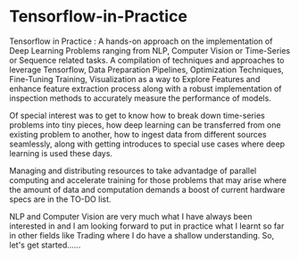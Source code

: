 # Tensorflow-in-Practice
Tensorflow in Practice : A hands-on approach on the implementation of Deep Learning Problems ranging from NLP, Computer Vision or Time-Series or Sequence related tasks. A compilation of techniques and approaches to leverage Tensorflow, Data Preparation Pipelines, Optimization Techniques, Fine-Tuning Training, Visualization as a way to Explore Features and enhance feature extraction process along with a robust implementation of inspection methods to accurately measure the performance of models. 

Of special interest was to get to know how to break down time-series problems into tiny pieces, how deep learning can be transferred from one existing problem to another, how to ingest data from different sources seamlessly, along with getting introduces to special use cases where deep learning is used these days. 

Managing and distributing resources to take advantadge of parallel computing and accelerate training for those problems that may arise where the amount of data and computation demands a boost of current hardware specs are in the TO-DO list. 

NLP and Computer Vision are very much what I have always been interested in and I am looking forward to put in practice what I learnt so far in other fields like Trading where I do have a shallow understanding. So, let's get started......
